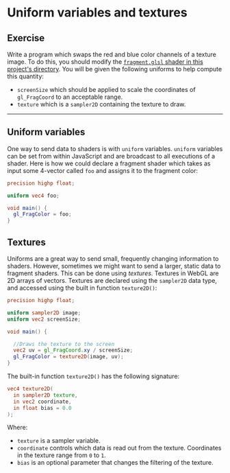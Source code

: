 # Uniform variables and textures

## Exercise

Write a program which swaps the red and blue color channels of a texture image. To do this, you should modify the <a href="/open/09-frag-3" target="_blank">`fragment.glsl` shader in this project's directory</a>. You will be given the following uniforms to help compute this quantity:

* `screenSize` which should be applied to scale the coordinates of `gl_FragCoord` to an acceptable range.
* `texture` which is a `sampler2D` containing the texture to draw.

***

## Uniform variables

One way to send data to shaders is with `uniform` variables.  `uniform` variables can be set from within JavaScript and are broadcast to all executions of a shader. Here is how we could declare a fragment shader which takes as input some 4-vector called `foo` and assigns it to the fragment color:

```glsl
precision highp float;

uniform vec4 foo;

void main() {
  gl_FragColor = foo;
}
```

## Textures

Uniforms are a great way to send small, frequently changing information to shaders.  However, sometimes we might want to send a larger, static data to fragment shaders.  This can be done using *textures*.  Textures in WebGL are 2D arrays of vectors.  Textures are declared using the `sampler2D` data type, and accessed using the built in function `texture2D()`:

```glsl
precision highp float;

uniform sampler2D image;
uniform vec2 screenSize;

void main() {

  //Draws the texture to the screen
  vec2 uv = gl_FragCoord.xy / screenSize;
  gl_FragColor = texture2D(image, uv);
}
```

The built-in function `texture2D()` has the following signature:

```glsl
vec4 texture2D(
  in sampler2D texture,
  in vec2 coordinate,
  in float bias = 0.0
);
```

Where:

* `texture` is a sampler variable.
* `coordinate` controls which data is read out from the texture.  Coordinates in the texture range from `0` to `1`.
* `bias` is an optional parameter that changes the filtering of the texture.
